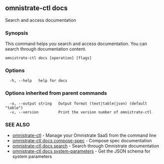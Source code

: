 ## omnistrate-ctl docs

Search and access documentation

### Synopsis

This command helps you search and access documentation.
You can search through documentation content.

```
omnistrate-ctl docs [operation] [flags]
```

### Options

```
  -h, --help   help for docs
```

### Options inherited from parent commands

```
  -o, --output string   Output format (text|table|json) (default "table")
  -v, --version         Print the version number of omnistrate-ctl
```

### SEE ALSO

* [omnistrate-ctl](omnistrate-ctl.md)	 - Manage your Omnistrate SaaS from the command line
* [omnistrate-ctl docs compose-spec](omnistrate-ctl_docs_compose-spec.md)	 - Compose spec documentation
* [omnistrate-ctl docs search](omnistrate-ctl_docs_search.md)	 - Search through Omnistrate documentation
* [omnistrate-ctl docs system-parameters](omnistrate-ctl_docs_system-parameters.md)	 - Get the JSON schema for system parameters

